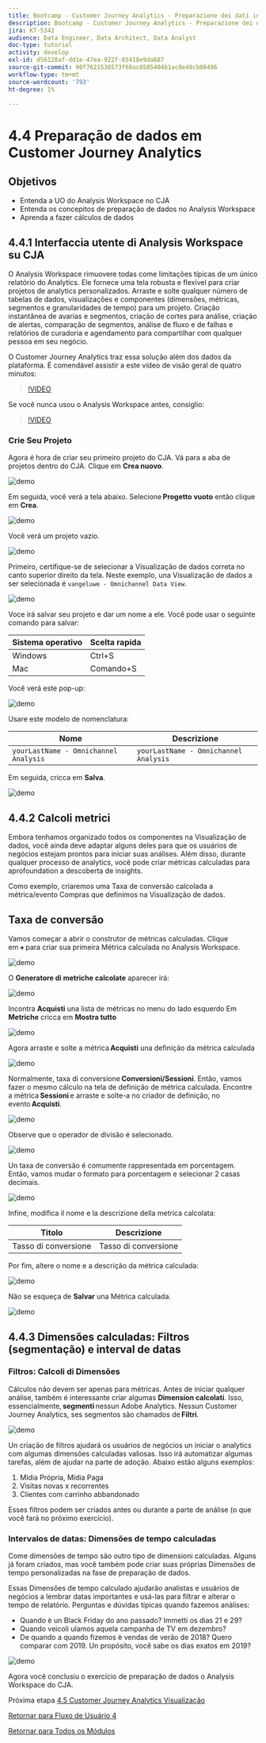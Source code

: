```yaml
---
title: Bootcamp - Customer Journey Analytics - Preparazione dei dati in Analysis Workspace - Brasile
description: Bootcamp - Customer Journey Analytics - Preparazione dei dati in Analysis Workspace - Brasile
jira: KT-5342
audience: Data Engineer, Data Architect, Data Analyst
doc-type: tutorial
activity: develop
exl-id: d56128af-dd1e-47ea-922f-85418e9da687
source-git-commit: 90f7621536573f60ac6585404b1ac0e49cb08496
workflow-type: tm+mt
source-wordcount: '793'
ht-degree: 1%

---
```


# 4.4 Preparação de dados em Customer Journey Analytics

## Objetivos

- Entenda a UO do Analysis Workspace no CJA
- Entenda os concepitos de preparação de dados no Analysis Workspace
- Aprenda a fazer cálculos de dados

## 4.4.1 Interfaccia utente di Analysis Workspace su CJA

O Analysis Workspace rimuovere todas come limitações típicas de um único relatório do Analytics. Ele fornece uma tela robusta e flexível para criar projetos de analytics personalizados. Arraste e solte qualquer número de tabelas de dados, visualizações e componentes (dimensões, métricas, segmentos e granularidades de tempo) para um projeto. Criação instantânea de avarias e segmentos, criação de cortes para análise, criação de alertas, comparação de segmentos, análise de fluxo e de falhas e relatórios de curadoria e agendamento para compartilhar com qualquer pessoa em seu negócio.

O Customer Journey Analytics traz essa solução além dos dados da plataforma. É comendável assistir a este vídeo de visão geral de quatro minutos:

>[!VIDEO](https://video.tv.adobe.com/v/35109?quality=12&learn=on)

Se você nunca usou o Analysis Workspace antes, consiglio:

>[!VIDEO](https://video.tv.adobe.com/v/26266?quality=12&learn=on)

### Crie Seu Projeto

Agora é hora de criar seu primeiro projeto do CJA. Vá para a aba de projetos dentro do CJA. Clique em **Crea nuovo**.

![demo](./images/prmenu.png)

Em seguida, você verá a tela abaixo. Selecione **Progetto vuoto** então clique em **Crea**.

![demo](./images/prmenu1.png)

Você verá um projeto vazio.

![demo](./images/premptyprojects.png)

Primeiro, certifique-se de selecionar a Visualização de dados correta no canto superior direito da tela. Neste exemplo, una Visualização de dados a ser selecionada é `vangeluwe - Omnichannel Data View`.

![demo](./images/prdv.png)

Voce irá salvar seu projeto e dar um nome a ele. Você pode usar o seguinte comando para salvar:

| Sistema operativo | Scelta rapida |
| ----------------- |-------------| 
| Windows | Ctrl+S |
| Mac | Comando+S |

Você verá este pop-up:

![demo](./images/prsave.png)

Usare este modelo de nomenclatura:

| Nome | Descrizione |
| ----------------- |-------------| 
| `yourLastName - Omnichannel Analysis` | `yourLastName - Omnichannel Analysis` |

Em seguida, cricca em **Salva**.

![demo](./images/prsave2.png)

## 4.4.2 Calcoli metrici

Embora tenhamos organizado todos os componentes na Visualização de dados, você ainda deve adaptar alguns deles para que os usuários de negócios estejam prontos para iniciar suas análises. Além disso, durante qualquer processo de analytics, você pode criar métricas calculadas para aprofoundation a descoberta de insights.

Como exemplo, criaremos uma Taxa de conversão calcolada a métrica/evento Compras que definimos na Visualização de dados.

## Taxa de conversão

Vamos começar a abrir o construtor de métricas calculadas. Clique em **+** para criar sua primeira Métrica calculada no Analysis Workspace.

![demo](./images/pradd.png)

O **Generatore di metriche calcolate** aparecer irá:

![demo](./images/prbuilder.png)

Incontra **Acquisti** una lista de métricas no menu do lado esquerdo Em **Metriche** cricca em **Mostra tutto**

![demo](./images/calcbuildercr1.png)

Agora arraste e solte a métrica **Acquisti** una definição da métrica calculada

![demo](./images/calcbuildercr2.png)

Normalmente, taxa di conversione **Conversioni/Sessioni**. Então, vamos fazer o mesmo cálculo na tela de definição de métrica calculada. Encontre a métrica **Sessioni** e arraste e solte-a no criador de definição, no evento **Acquisti**.

![demo](./images/calcbuildercr3.png)

Observe que o operador de divisão é selecionado.

![demo](./images/calcbuildercr4.png)

Un taxa de conversão é comumente rappresentada em porcentagem. Então, vamos mudar o formato para porcentagem e selecionar 2 casas decimais.

![demo](./images/calcbuildercr5.png)

Infine, modifica il nome e la descrizione della metrica calcolata:

| Titolo | Descrizione |
| ----------------- |-------------| 
| Tasso di conversione | Tasso di conversione |

Por fim, altere o nome e a descrição da métrica calculada:

![demo](./images/calcbuildercr6.png)

Não se esqueça de **Salvar** una Métrica calculada.

![demo](./images/pr9.png)

## 4.4.3 Dimensões calculadas: Filtros (segmentação) e interval de datas

### Filtros: Calcoli di Dimensões

Cálculos não devem ser apenas para métricas. Antes de iniciar qualquer análise, também é interessante criar algumas **Dimension calcolati**. Isso, essencialmente, **segmenti** nessun Adobe Analytics. Nessun Customer Journey Analytics, ses segmentos são chamados de **Filtri**.

![demo](./images/prfilters.png)

Un criação de filtros ajudará os usuários de negócios un iniciar o analytics com algumas dimensões calculadas valiosas. Isso irá automatizar algumas tarefas, além de ajudar na parte de adoção. Abaixo estão alguns exemplos:

1. Mídia Própria, Mídia Paga
2. Visitas novas x recorrentes
3. Clientes com carrinho abbandonado

Esses filtros podem ser criados antes ou durante a parte de análise (o que você fará no próximo exercício).

### Intervalos de datas: Dimensões de tempo calculadas

Come dimensões de tempo são outro tipo de dimensioni calculadas. Alguns já foram criados, mas você também pode criar suas próprias Dimensões de tempo personalizadas na fase de preparação de dados.

Essas Dimensões de tempo calculado ajudarão analistas e usuários de negócios a lembrar datas importantes e usá-las para filtrar e alterar o tempo de relatório. Perguntas e dúvidas típicas quando fazemos análises:

- Quando è un Black Friday do ano passado? Immetti os dias 21 e 29?
- Quando veicoli ulamos aquela campanha de TV em dezembro?
- De quando a quando fizemos è vendas de verão de 2018? Quero comparar com 2019. Un propósito, você sabe os dias exatos em 2019?

![demo](./images/timedimensions.png)

Agora você conclusiu o exercício de preparação de dados o Analysis Workspace do CJA.

Próxima etapa [4.5 Customer Journey Analytics Visualização](./ex5.md)

[Retornar para Fluxo de Usuário 4](./uc4.md)

[Retornar para Todos os Módulos](./../../overview.md)
